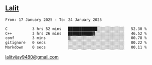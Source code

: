 ## [Lalit](https://lalit.sh)

<!--START_SECTION:waka-->

```txt
From: 17 January 2025 - To: 24 January 2025

C           3 hrs 52 mins   █████████████░░░░░░░░░░░░   52.30 %
C++         3 hrs 26 mins   ███████████▓░░░░░░░░░░░░░   46.52 %
conf        3 mins          ▒░░░░░░░░░░░░░░░░░░░░░░░░   00.78 %
gitignore   0 secs          ░░░░░░░░░░░░░░░░░░░░░░░░░   00.22 %
Markdown    0 secs          ░░░░░░░░░░░░░░░░░░░░░░░░░   00.11 %
```

<!--END_SECTION:waka-->

lalitvijay9480@gmail.com
